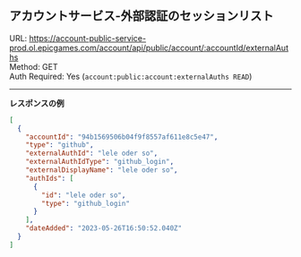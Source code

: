 ## アカウントサービス-外部認証のセッションリスト

URL: https://account-public-service-prod.ol.epicgames.com/account/api/public/account/:accountId/externalAuths \
Method: GET \
Auth Required: Yes (`account:public:account:externalAuths READ`)

---

__レスポンスの例__

```json
[
  {
    "accountId": "94b1569506b04f9f8557af611e8c5e47",
    "type": "github",
    "externalAuthId": "lele oder so",
    "externalAuthIdType": "github_login",
    "externalDisplayName": "lele oder so",
    "authIds": [
      {
        "id": "lele oder so",
        "type": "github_login"
      }
    ],
    "dateAdded": "2023-05-26T16:50:52.040Z"
  }
]
```
